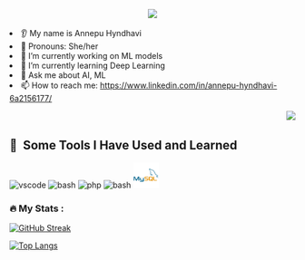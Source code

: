 <p align="center">
  <img src="https://capsule-render.vercel.app/api?text=Hey Everyone!🕹️&animation=fadeIn&type=waving&color=gradient&height=100"/>
</p
  
  * 👂 My name is Annepu Hyndhavi
* 👩 Pronouns: She/her
* 🔭 I’m currently working on ML models
* 🌱 I’m currently learning Deep Learning
* 💬 Ask me about AI, ML
* 📫 How to reach me: https://www.linkedin.com/in/annepu-hyndhavi-6a2156177/

<p align="right"
<a href="https://www.instagram.com/annepuhyndhavi/">
  <img height="50" src="https://user-images.githubusercontent.com/46517096/166974368-9798f39f-1f46-499c-b14e-81f0a3f83a06.png"/>
</a>
</p>

<h2> 🚀 &nbsp;Some Tools I Have Used and Learned</h2>
<p align="left">
<img src="https://cdn.jsdelivr.net/gh/devicons/devicon/icons/vscode/vscode-original.svg" alt="vscode" width="45" height="45"/>
<img src="https://cdn.jsdelivr.net/gh/devicons/devicon/icons/xcode/xcode-original.svg" alt="bash" width="45" height="45"/>
<img src="https://cdn.jsdelivr.net/gh/devicons/devicon/icons/php/php-original.svg" alt="php" width="45" height="45"/>
  <img src="https://cdn.jsdelivr.net/gh/devicons/devicon/icons/pycharm/pycharm-original.svg" alt="bash" width="45" height="45"/>
    <img src="https://github.com/devicons/devicon/blob/master/icons/mysql/mysql-original-wordmark.svg" title="MySQL"  alt="MySQL" width="45" height="45"/>&nbsp;

</p>


### :fire: My Stats :
[![GitHub Streak](http://github-readme-streak-stats.herokuapp.com?user=AnnepuHyndhavi&theme=dark&background=000000)](https://git.io/streak-stats)


[![Top Langs](https://github-readme-stats.vercel.app/api/top-langs/?username=AnnepuHyndhavi&layout=compact&theme=vision-friendly-dark)](https://github.com/anuraghazra/github-readme-stats)


